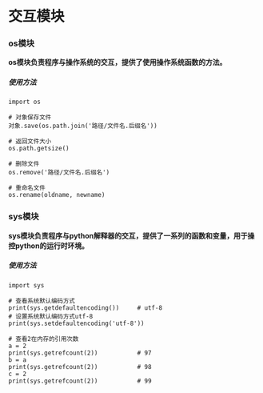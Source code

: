 # 交互模块

### os模块

 **os模块负责程序与操作系统的交互，提供了使用操作系统函数的方法。**

##### 使用方法

```
import os

# 对象保存文件
对象.save(os.path.join('路径/文件名.后缀名'))

# 返回文件大小
os.path.getsize() 

# 删除文件
os.remove('路径/文件名.后缀名') 

# 重命名文件
os.rename(oldname, newname) 
```

### sys模块

**sys模块负责程序与python解释器的交互，提供了一系列的函数和变量，用于操控python的运行时环境。**

##### 使用方法

```
import sys

# 查看系统默认编码方式
print(sys.getdefaultencoding())		# utf-8
# 设置系统默认编码方式utf-8
print(sys.setdefaultencoding('utf-8'))

# 查看2在内存的引用次数
a = 2
print(sys.getrefcount(2))			# 97
b = a
print(sys.getrefcount(2))			# 98
c = 2
print(sys.getrefcount(2))			# 99
```

